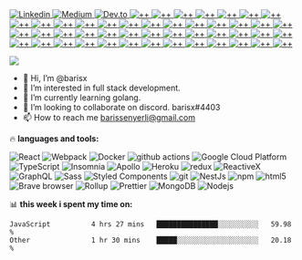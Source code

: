 <a href="https://www.linkedin.com/in/barisx/">
  <img alt="Linkedin" src="https://img.shields.io/badge/LinkedIn-0077B5?style=for-the-badge&logo=linkedin&logoColor=white" />
</a>

<a href="https://www.medium.com/@barisx">
  <img alt="Medium" src="https://img.shields.io/badge/Medium-12100E?style=for-the-badge&logo=medium&logoColor=white" />
</a>

<a href="https://www.dev.to/barisx">
  <img alt="Dev.to" src="https://img.shields.io/badge/dev.to-0A0A0A?style=for-the-badge&logo=devdotto&logoColor=white" />
</a>

<a href="++">
<img alt="++" src=" https://img.shields.io/badge/Python-3776AB?style=for-the-badge&logo=python&logoColor=white" /> <a/>
<a href="++">
<img alt="++" src=" https://img.shields.io/badge/HTML-239120?style=for-the-badge&logo=html5&logoColor=white" /> <a/>
<a href="++">
<img alt="++" src="https://img.shields.io/badge/JavaScript-F7DF1E?style=for-the-badge&logo=javascript&logoColor=black" /> <a/>
<a href="++">
<img alt="++" src="https://img.shields.io/badge/Node.js-43853D?style=for-the-badge&logo=node.js&logoColor=white" /> <a/>
<a href="++">
<img alt="++" src="https://img.shields.io/badge/JavaScript-323330?style=for-the-badge&logo=javascript&logoColor=F7DF1E" /> <a/>
<a href="++">
<img alt="++" src="https://img.shields.io/badge/TypeScript-007ACC?style=for-the-badge&logo=typescript&logoColor=white" /> <a/>
<a href="++">
<img alt="++" src="https://img.shields.io/badge/HTML5-E34F26?style=for-the-badge&logo=html5&logoColor=white" /> <a/>
<a href="++">
<img alt="++" src="https://img.shields.io/badge/CSS3-1572B6?style=for-the-badge&logo=css3&logoColor=white" /> <a/>
<a href="++">
<img alt="++" src="https://img.shields.io/badge/Sass-CC6699?style=for-the-badge&logo=sass&logoColor=white" /> <a/>
<a href="++">
<img alt="++" src="https://img.shields.io/badge/Python-14354C?style=for-the-badge&logo=python&logoColor=white" /> <a/>
<a href="++">
<img alt="++" src="https://img.shields.io/badge/Java-ED8B00?style=for-the-badge&logo=java&logoColor=white" /> <a/>
<a href="++">
<img alt="++" src="https://img.shields.io/badge/PHP-777BB4?style=for-the-badge&logo=php&logoColor=white" /> <a/>
<a href="++">
<img alt="++" src="https://img.shields.io/badge/Express.js-404D59?style=for-the-badge" /> <a/>
<a href="++">
<img alt="++" src="https://img.shields.io/badge/React-20232A?style=for-the-badge&logo=react&logoColor=61DAFB" /> <a/>
<a href="++">
<img alt="++" src="https://img.shields.io/badge/React_Native-20232A?style=for-the-badge&logo=react&logoColor=61DAFB" /> <a/>
<a href="++">
<img alt="++" src="https://img.shields.io/badge/Tailwind_CSS-38B2AC?style=for-the-badge&logo=tailwind-css&logoColor=white" /> <a/>
<a href="++">
<img alt="++" src="https://img.shields.io/badge/Bootstrap-563D7C?style=for-the-badge&logo=bootstrap&logoColor=white" /> <a/>
<a href="++">
<img alt="++" src="https://img.shields.io/badge/Material--UI-0081CB?style=for-the-badge&logo=material-ui&logoColor=white" /> <a/>
<a href="++">
<img alt="++" src="https://img.shields.io/badge/Redux-593D88?style=for-the-badge&logo=redux&logoColor=white" /> <a/>
<a href="++">
<img alt="++" src="https://img.shields.io/badge/jQuery-0769AD?style=for-the-badge&logo=jquery&logoColor=white" /> <a/>
<a href="++">
<img alt="++" src="https://img.shields.io/badge/Django-092E20?style=for-the-badge&logo=django&logoColor=white" /> <a/>
<a href="++">
<img alt="++" src="https://img.shields.io/badge/Spring-6DB33F?style=for-the-badge&logo=spring&logoColor=white" /> <a/>
<a href="++">
<img alt="++" src="https://img.shields.io/badge/Flask-000000?style=for-the-badge&logo=flask&logoColor=white" /> <a/>
<a href="++">
<img alt="++" src="https://img.shields.io/badge/Flutter-02569B?style=for-the-badge&logo=flutter&logoColor=white" /> <a/>
<a href="++">
<img alt="++" src="https://img.shields.io/badge/MySQL-00000F?style=for-the-badge&logo=mysql&logoColor=white" /> <a/>
<a href="++">
<img alt="++" src="https://img.shields.io/badge/PostgreSQL-316192?style=for-the-badge&logo=postgresql&logoColor=white" /> <a/>
<a href="++">
<img alt="++" src="https://img.shields.io/badge/MongoDB-4EA94B?style=for-the-badge&logo=mongodb&logoColor=white" /> <a/>
<a href="++">
<img alt="++" src="https://img.shields.io/badge/SQLite-07405E?style=for-the-badge&logo=sqlite&logoColor=white" /> <a/>
<a href="++">
<img alt="++" src="https://img.shields.io/badge/Amazon_AWS-232F3E?style=for-the-badge&logo=amazon-aws&logoColor=white" /> <a/>
<a href="++">
<img alt="++" src="https://img.shields.io/badge/Google_Cloud-4285F4?style=for-the-badge&logo=google-cloud&logoColor=white" /> <a/>
<a href="++">
<img alt="++" src="https://img.shields.io/badge/Jest-323330?style=for-the-badge&logo=Jest&logoColor=white" /> <a/>
<a href="++">
<img alt="++" src="https://img.shields.io/badge/NVIDIA-GTX1650-76B900?style=for-the-badge&logo=nvidia&logoColor=white" /> <a/>
<a href="++">
<img alt="++" src="https://img.shields.io/badge/Intel-Core_i5_10th-0071C5?style=for-the-badge&logo=intel&logoColor=white" /> <a/>
<a href="++">
<img alt="++" src="https://img.shields.io/badge/Windows-ASUS_Zenbook_3-0078D6?style=for-the-badge&logo=windows&logoColor=white" /> <a/>
<a href="++">
<img alt="++" src="https://img.shields.io/badge/Alibaba_Cloud-FF6A00?style=for-the-badge&logo=alibabacloud&logoColor=white" /> <a/>
<a href="++">
<img alt="++" src="https://img.shields.io/badge/Amazon%20DynamoDB-4053D6?style=for-the-badge&logo=Amazon%20DynamoDB&logoColor=white" /> <a/>
<a href="++">
<img alt="++" src="https://img.shields.io/badge/MySQL-005C84?style=for-the-badge&logo=mysql&logoColor=white" /> <a/>
<a href="++">
<img alt="++" src="https://img.shields.io/badge/PostgreSQL-316192?style=for-the-badge&logo=postgresql&logoColor=white" /> <a/>
<a href="++">
<img alt="++" src="https://img.shields.io/badge/Duolingo-58CC02?style=for-the-badge&logo=Duolingo&logoColor=white" /> <a/>
<a href="++">
<img alt="++" src="https://img.shields.io/badge/Visual_Studio_Code-0078D4?style=for-the-badge&logo=visual%20studio%20code&logoColor=white" /> <a/>
<a href="++">
<img alt="++" src="https://img.shields.io/badge/IntelliJ_IDEA-000000.svg?style=for-the-badge&logo=intellij-idea&logoColor=white" /> <a/>
<a href="++">
<img alt="++" src="https://img.shields.io/badge/prettier-1A2C34?style=for-the-badge&logo=prettier&logoColor=F7BA3E" /> <a/>
<a href="++">
<img alt="++" src="https://img.shields.io/badge/eslint-3A33D1?style=for-the-badge&logo=eslint&logoColor=white" /> <a/>
<a href="++">
<img alt="++" src="https://img.shields.io/badge/Prisma-3982CE?style=for-the-badge&logo=Prisma&logoColor=white" /> <a/>
<a href="++">
<img alt="++" src="https://img.shields.io/badge/GIT-E44C30?style=for-the-badge&logo=git&logoColor=white" /> <a/>
<a href="++">
<img alt="++" src="https://img.shields.io/badge/UpWork-6FDA44?style=for-the-badge&logo=Upwork&logoColor=white" /> <a/>



![](https://visitor-badge.glitch.me/badge?page_id=barisx.barisx)


- 👋 Hi, I’m @barisx
- 👀 I’m interested in full stack development.
- 🌱 I’m currently learning golang.
- 💞️ I’m looking to collaborate on discord. barisx#4403
- 📫 How to reach me barissenyerli@gmail.com

🔥 **languages and tools:**  

<p>
  <img alt="React" src="https://img.shields.io/badge/-React-45b8d8?style=flat-square&logo=react&logoColor=white" />
  <img alt="Webpack" src="https://img.shields.io/badge/-Webpack-8DD6F9?style=flat-square&logo=webpack&logoColor=white" /> 
  <img alt="Docker" src="https://img.shields.io/badge/-Docker-46a2f1?style=flat-square&logo=docker&logoColor=white" />
  <img alt="github actions" src="https://img.shields.io/badge/-Github_Actions-2088FF?style=flat-square&logo=github-actions&logoColor=white" />
  <img alt="Google Cloud Platform" src="https://img.shields.io/badge/-Google_Cloud_Platform-1a73e8?style=flat-square&logo=google-cloud&logoColor=white" />
  <img alt="TypeScript" src="https://img.shields.io/badge/-TypeScript-007ACC?style=flat-square&logo=typescript&logoColor=white" />
  <img alt="Insomnia" src="https://img.shields.io/badge/-Insomnia-5849BE?style=flat-square&logo=insomnia&logoColor=white" />
  <img alt="Apollo" src="https://img.shields.io/badge/-Apollo%20GraphQL-311C87?style=flat-square&logo=apollo-graphql&logoColor=white" />
  <img alt="Heroku" src="https://img.shields.io/badge/-Heroku-430098?style=flat-square&logo=heroku&logoColor=white" />
  <img alt="redux" src="https://img.shields.io/badge/-Redux-764ABC?style=flat-square&logo=redux&logoColor=white" />
  <img alt="ReactiveX" src="https://img.shields.io/badge/-RxJs-B7178C?style=flat-square&logo=reactivex&logoColor=white" />
  <img alt="GraphQL" src="https://img.shields.io/badge/-GraphQL-E10098?style=flat-square&logo=graphql&logoColor=white" />
  <img alt="Sass" src="https://img.shields.io/badge/-Sass-CC6699?style=flat-square&logo=sass&logoColor=white" />
  <img alt="Styled Components" src="https://img.shields.io/badge/-Styled_Components-db7092?style=flat-square&logo=styled-components&logoColor=white" />
  <img alt="git" src="https://img.shields.io/badge/-Git-F05032?style=flat-square&logo=git&logoColor=white" />
  <img alt="NestJs" src="https://img.shields.io/badge/-NestJs-ea2845?style=flat-square&logo=nestjs&logoColor=white" />
  <img alt="npm" src="https://img.shields.io/badge/-NPM-CB3837?style=flat-square&logo=npm&logoColor=white" />
  <img alt="html5" src="https://img.shields.io/badge/-HTML5-E34F26?style=flat-square&logo=html5&logoColor=white" />
  <img alt="Brave browser" src="https://img.shields.io/badge/-Brave_Browser-FB542B?style=flat-square&logo=brave&logoColor=white" />
  <img alt="Rollup" src="https://img.shields.io/badge/-Rollup-EC4A3F?style=flat-square&logo=rollup.js&logoColor=white" />
  <img alt="Prettier" src="https://img.shields.io/badge/-Prettier-F7B93E?style=flat-square&logo=prettier&logoColor=white" />
  <img alt="MongoDB" src="https://img.shields.io/badge/-MongoDB-13aa52?style=flat-square&logo=mongodb&logoColor=white" />
  <img alt="Nodejs" src="https://img.shields.io/badge/-Nodejs-43853d?style=flat-square&logo=Node.js&logoColor=white" />
</p>

📊 **this week i spent my time on:**
<!--START_SECTION:waka-->

```text
JavaScript          4 hrs 27 mins   ███████████████░░░░░░░░░░   59.98 %
Other               1 hr 30 mins    █████░░░░░░░░░░░░░░░░░░░░   20.18 %
```

<!--END_SECTION:waka-->
<!---
barisx/barisx is a ✨ special ✨ repository because its `README.md` (this file) appears on your GitHub profile.
You can click the Preview link to take a look at your changes.
--->
